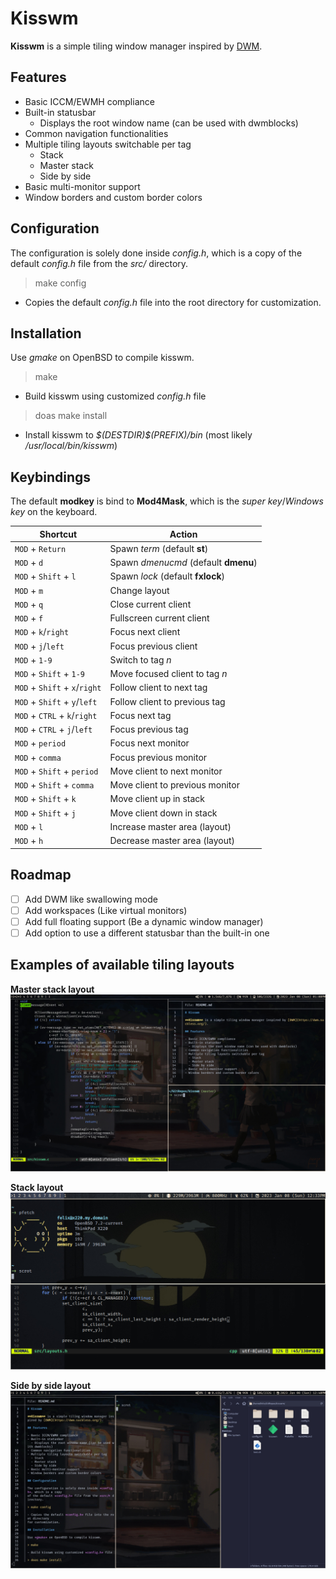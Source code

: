 # Kisswm

**Kisswm** is a simple tiling window manager inspired by [DWM](https://dwm.suckless.org/).

## Features

- Basic ICCM/EWMH compliance
- Built-in statusbar
  - Displays the root window name (can be used with dwmblocks)
- Common navigation functionalities
- Multiple tiling layouts switchable per tag
  - Stack
  - Master stack
  - Side by side
- Basic multi-monitor support
- Window borders and custom border colors

## Configuration

The configuration is solely done inside *config.h*, which is a copy
of the default *config.h* file from the *src/* directory.

> make config

- Copies the default *config.h* file into the root directory
for customization.

## Installation

Use *gmake* on OpenBSD to compile kisswm.

> make

- Build kisswm using customized *config.h* file

> doas make install

- Install kisswm to  *$(DESTDIR)\$(PREFIX)/bin*
(most likely */usr/local/bin/kisswm*)

## Keybindings

The default **modkey** is bind to **Mod4Mask**,
which is the *super key*/*Windows key* on the keyboard.

| Shortcut                      | Action                               |
|-------------------------------|--------------------------------------|
| `MOD` + `Return`              | Spawn *term* (default **st**)        |
| `MOD` + `d`                   | Spawn *dmenucmd* (default **dmenu**) |
| `MOD` + `Shift` + `l`         | Spawn *lock* (default **fxlock**)    |
| `MOD` + `m`                   | Change layout                        |
| `MOD` + `q`                   | Close current client                 |
| `MOD` + `f`                   | Fullscreen current client            |
| `MOD` + `k`/`right`           | Focus next client                    |
| `MOD` + `j`/`left`            | Focus previous client                |
| `MOD` + `1-9`                 | Switch to tag *n*                    |
| `MOD` + `Shift` + `1-9`       | Move focused client to tag *n*       |
| `MOD` + `Shift` + `x`/`right` | Follow client to next tag            |
| `MOD` + `Shift` + `y`/`left`  | Follow client to previous tag        |
| `MOD` + `CTRL` + `k`/`right`  | Focus next tag                       |
| `MOD` + `CTRL` + `j`/`left`   | Focus previous tag                   |
| `MOD` + `period`              | Focus next monitor                   |
| `MOD` + `comma`               | Focus previous monitor               |
| `MOD` + `Shift` + `period`    | Move client to next monitor          |
| `MOD` + `Shift` + `comma`     | Move client to previous monitor      |
| `MOD` + `Shift` + `k`         | Move client up in stack              |
| `MOD` + `Shift` + `j`         | Move client down in stack            |
| `MOD` + `l`                   | Increase master area (layout)        |
| `MOD` + `h`                   | Decrease master area (layout)        |

## Roadmap

- [ ] Add DWM like swallowing mode
- [ ] Add workspaces (Like virtual monitors)
- [ ] Add full floating support (Be a dynamic window manager)
- [ ] Add option to use a different statusbar than the built-in one

## Examples of available tiling layouts

**Master stack layout**
![debian_master_stack](assets/images/debian_master_stack.jpg)

**Stack layout**
![openbsd_stack](assets/images/openbsd_stack.jpg)

**Side by side layout**
![debian_side_by_side](assets/images/debian_side_by_side.jpg)
